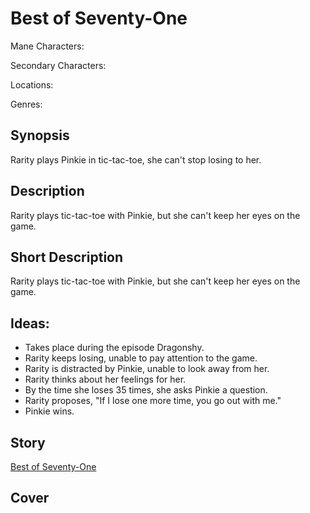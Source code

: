 # Best of Seventy-One

Mane Characters: 

Secondary Characters: 

Locations: 

Genres:

## Synopsis
Rarity plays Pinkie in tic-tac-toe, she can't stop losing to her.

## Description
Rarity plays tic-tac-toe with Pinkie, but she can't keep her eyes on the game.

## Short Description
Rarity plays tic-tac-toe with Pinkie, but she can't keep her eyes on the game.

## Ideas:
- Takes place during the episode Dragonshy.
- Rarity keeps losing, unable to pay attention to the game.
- Rarity is distracted by Pinkie, unable to look away from her.
- Rarity thinks about her feelings for her.
- By the time she loses 35 times, she asks Pinkie a question.
- Rarity proposes, "If I lose one more time, you go out with me."
- Pinkie wins.

## Story
[Best of Seventy-One](./best-of-seventy-one.md)

## Cover

